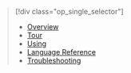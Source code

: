 > [!div class="op_single_selector"]
> * [Overview](../articles/application-insights/app-insights-analytics.md)
> * [Tour](../articles/application-insights/app-insights-analytics-tour.md)
> * [Using](../articles/application-insights/app-insights-analytics-using.md)
> * [Language Reference](../articles/application-insights/app-insights-analytics-reference.md)
> * [Troubleshooting](../articles/application-insights/app-insights-analytics-troubleshooting.md)
> 
> 

